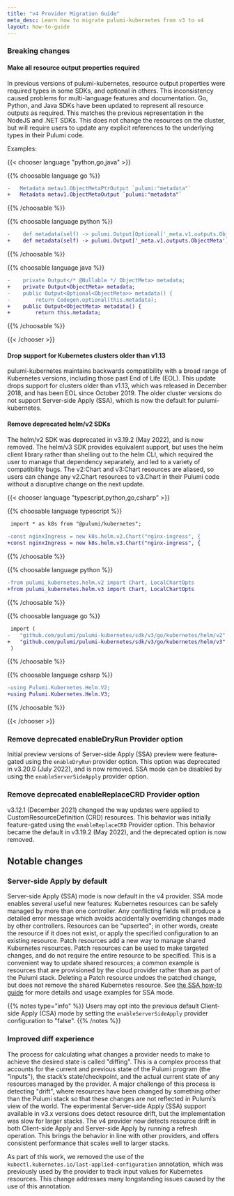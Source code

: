 ```yaml
---
title: "v4 Provider Migration Guide"
meta_desc: Learn how to migrate pulumi-kubernetes from v3 to v4
layout: how-to-guide
---
```


### Breaking changes

#### Make all resource output properties required
In previous versions of pulumi-kubernetes, resource output properties were required types in some SDKs, and optional in others. This inconsistency caused problems for multi-language features and documentation. Go, Python, and Java SDKs have been updated to represent all resource outputs as required. This matches the previous representation in the NodeJS and .NET SDKs. This does not change the resources on the cluster, but will require users to update any explicit references to the underlying types in their Pulumi code.

Examples:

{{< chooser language "python,go,java" >}}

{{% choosable language go %}}

```diff
-	Metadata metav1.ObjectMetaPtrOutput `pulumi:"metadata"`
+	Metadata metav1.ObjectMetaOutput `pulumi:"metadata"`
```

{{% /choosable %}}

{{% choosable language python %}}

```diff
-    def metadata(self) -> pulumi.Output[Optional['_meta.v1.outputs.ObjectMeta']]:
+    def metadata(self) -> pulumi.Output['_meta.v1.outputs.ObjectMeta']:
```

{{% /choosable %}}

{{% choosable language java %}}

```diff
-    private Output</* @Nullable */ ObjectMeta> metadata;
+    private Output<ObjectMeta> metadata;
-    public Output<Optional<ObjectMeta>> metadata() {
-        return Codegen.optional(this.metadata);
+    public Output<ObjectMeta> metadata() {
+        return this.metadata;
```

{{% /choosable %}}

{{< /chooser >}}

#### Drop support for Kubernetes clusters older than v1.13
pulumi-kubernetes maintains backwards compatibility with a broad range of Kubernetes versions, including those past End of Life (EOL). This update drops support for clusters older than v1.13, which was released in December 2018, and has been EOL since October 2019. The older cluster versions do not support Server-side Apply (SSA), which is now the default for pulumi-kubernetes.

#### Remove deprecated helm/v2 SDKs
The helm/v2 SDK was deprecated in v3.19.2 (May 2022), and is now removed. The helm/v3 SDK provides equivalent support, but uses the helm client library rather than shelling out to the helm CLI, which required the user to manage that dependency separately, and led to a variety of compatibility bugs. The v2:Chart and v3:Chart resources are aliased, so users can change any v2.Chart resources to v3.Chart in their Pulumi code without a disruptive change on the next update.

{{< chooser language "typescript,python,go,csharp" >}}

{{% choosable language typescript %}}

```diff
 import * as k8s from "@pulumi/kubernetes";
 
-const nginxIngress = new k8s.helm.v2.Chart("nginx-ingress", {
+const nginxIngress = new k8s.helm.v3.Chart("nginx-ingress", {
```

{{% /choosable %}}

{{% choosable language python %}}

```diff
-from pulumi_kubernetes.helm.v2 import Chart, LocalChartOpts
+from pulumi_kubernetes.helm.v3 import Chart, LocalChartOpts
```

{{% /choosable %}}

{{% choosable language go %}}

```diff
 import (
-	"github.com/pulumi/pulumi-kubernetes/sdk/v3/go/kubernetes/helm/v2"
+	"github.com/pulumi/pulumi-kubernetes/sdk/v3/go/kubernetes/helm/v3"
 )
```

{{% /choosable %}}

{{% choosable language csharp %}}

```diff
-using Pulumi.Kubernetes.Helm.V2;
+using Pulumi.Kubernetes.Helm.V3;
```

{{% /choosable %}}

{{< /chooser >}}

### Remove deprecated enableDryRun Provider option
Initial preview versions of Server-side Apply (SSA) preview were feature-gated using the `enableDryRun` provider option. This option was deprecated in v3.20.0 (July 2022), and is now removed. SSA mode can be disabled by using the `enableServerSideApply` provider option.

### Remove deprecated enableReplaceCRD Provider option
v3.12.1 (December 2021) changed the way updates were applied to CustomResourceDefinition (CRD) resources. This behavior was initially feature-gated using the `enableReplaceCRD` Provider option. This behavior became the default in v3.19.2 (May 2022), and the deprecated option is now removed.

## Notable changes

### Server-side Apply by default
Server-side Apply (SSA) mode is now default in the v4 provider. SSA mode enables several useful new features:
Kubernetes resources can be safely managed by more than one controller. Any conflicting fields will produce a detailed error message which avoids accidentally overriding changes made by other controllers.
Resources can be "upserted"; in other words, create the resource if it does not exist, or apply the specified configuration to an existing resource.
Patch resources add a new way to manage shared Kubernetes resources. Patch resources can be used to make targeted changes, and do not require the entire resource to be specified. This is a convenient way to update shared resources; a common example is resources that are provisioned by the cloud provider rather than as part of the Pulumi stack. Deleting a Patch resource undoes the patched change, but does not remove the shared Kubernetes resource.
See [the SSA how-to guide](https://www.pulumi.com/registry/packages/kubernetes/how-to-guides/managing-resources-with-server-side-apply/) for more details and usage examples for SSA mode.

{{% notes type="info" %}}
Users may opt into the previous default Client-side Apply (CSA) mode by setting the `enableServerSideApply` provider configuration to "false".
{{% /notes %}}

### Improved diff experience
The process for calculating what changes a provider needs to make to achieve the desired state is called "diffing". This is a complex process that accounts for the current and previous state of the Pulumi program (the "inputs"), the stack’s state/checkpoint, and the actual current state of any resources managed by the provider. A major challenge of this process is detecting "drift", where resources have been changed by something other than the Pulumi stack so that these changes are not reflected in Pulumi’s view of the world. The experimental Server-side Apply (SSA) support available in v3.x versions does detect resource drift, but the implementation was slow for larger stacks. The v4 provider now detects resource drift in both Client-side Apply and Server-side Apply by running a refresh operation. This brings the behavior in line with other providers, and offers consistent performance that scales well to larger stacks.

As part of this work, we removed the use of the `kubectl.kubernetes.io/last-applied-configuration` annotation, which was previously used by the provider to track input values for Kubernetes resources. This change addresses many longstanding issues caused by the use of this annotation.

